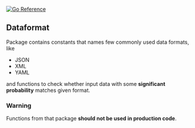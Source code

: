 [![Go Reference](https://pkg.go.dev/badge/github.com/Testing-toolkits/dataformat.svg)](https://pkg.go.dev/github.com/Testing-toolkits/dataformat)

## Dataformat

Package contains constants that names few commonly used data formats, like
* JSON
* XML
* YAML

and functions to check whether input data with some __significant probability__ matches given format.

### Warning
Functions from that package __should not be used in production code__.